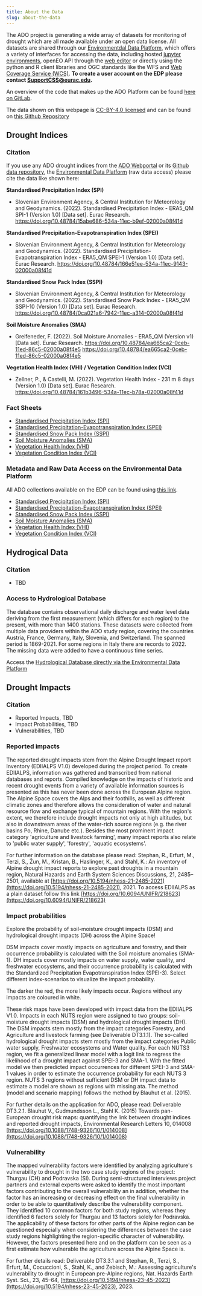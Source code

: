 ```yaml
---
title: About the Data
slug: about-the-data
---
```


The ADO project is generating a wide array of datasets for monitoring of drought which are all made available under an open data license. All datasets are shared through our [Environmentdal Data Platform](https://edp-portal.eurac.edu/home "EDP-Portal"), which offers a variety of interfaces for accessing the data, including hosted [jupyter environments](https://edp-portal.eurac.edu/jupyter/ "jupyter"), openEO API through the [web editor](https://editor.openeo.org/?server=https://openeo.eurac.edu "openEO web editor") or directly using the python and R client libraries and OGC standards like the WFS and [Web Coverage Service (WCS)](http://saocompute.eurac.edu/rasdaman/ows#/services "rasdaman"). **To create a user account on the EDP please contact [SupportCSS@eurac.edu​](SupportCSS@eurac.edu)​.**

An overview of the code that makes up the ADO Platform can be found [here on GitLab](https://gitlab.inf.unibz.it/ado/operational_pipelines "GitLab ADO").

The data shown on this webpage is [CC-BY-4.0 licensed](https://github.com/Eurac-Research/ado-data/blob/main/LICENSE.md) and can be found on [this Github Repository](https://github.com/Eurac-Research/ado-data)

## Drought Indices
### Citation
If you use any ADO drought indices from the [ADO Webportal](https://ado.eurac.edu/) or its [Github data repository](https://github.com/Eurac-Research/ado-data), the [Environmental Data Platform](https://edp-portal.eurac.edu/discovery/?search=ado&json=no) (raw data access) please cite the data like shown here:

**Standardised Precipitation Index (SPI)**
  - Slovenian Environment Agency, & Central Institution for Meteorology and Geodynamics. (2022). Standardised Precipitation Index - ERA5_QM SPI-1 (Version 1.0) [Data set]. Eurac Research. https://doi.org/10.48784/15abe686-534a-11ec-b9ef-02000a08f41d

**Standardised Precipitation-Evapotranspiration Index (SPEI)**
  - Slovenian Environment Agency, & Central Institution for Meteorology and Geodynamics. (2022). Standardised Precipitation-Evapotranspiration Index - ERA5_QM SPEI-1 (Version 1.0) [Data set]. Eurac Research. https://doi.org/10.48784/166e51ee-534a-11ec-9143-02000a08f41d

**Standardised Snow Pack Index (SSPI)**
  - Slovenian Environment Agency, & Central Institution for Meteorology and Geodynamics. (2022). Standardised Snow Pack Index - ERA5_QM SSPI-10 (Version 1.0) [Data set]. Eurac Research. https://doi.org/10.48784/0ca021a6-7942-11ec-a314-02000a08f41d

**Soil Moisture Anomalies (SMA)**
  - Greifeneder, F. (2022). Soil Moisture Anomalies - ERA5_QM (Version v1) [Data set]. Eurac Research. https://doi.org/10.48784/ea665ca2-0ceb-11ed-86c5-02000a08f4e5 https://doi.org/10.48784/ea665ca2-0ceb-11ed-86c5-02000a08f4e5

**Vegetation Health Index (VHI) / Vegetation Condition Index (VCI)**
  - Zellner, P., & Castelli, M. (2022). Vegetation Health Index - 231 m 8 days (Version 1.0) [Data set]. Eurac Research. https://doi.org/10.48784/161b3496-534a-11ec-b78a-02000a08f41d


### Fact Sheets

- [Standardised Precipitation Index (SPI)](https://raw.githubusercontent.com/Eurac-Research/ado-data/main/factsheets/SPI_4.pdf "SPI - Fact Sheet")
- [Standardised Precipitation-Evapotranspiration Index (SPEI)](https://raw.githubusercontent.com/Eurac-Research/ado-data/main/factsheets/SPEI_4.pdf "SPEI - Fact Sheet")
- [Standardised Snow Pack Index (SSPI)](https://raw.githubusercontent.com/Eurac-Research/ado-data/main/factsheets/SSPI_4.pdf "SSPI - Fact Sheet")
- [Soil Moisture Anomalies (SMA)](https://raw.githubusercontent.com/Eurac-Research/ado-data/main/factsheets/SMA_4.pdf "SMA - Fact Sheet")
- [Vegetation Health Index (VHI)](https://raw.githubusercontent.com/Eurac-Research/ado-data/main/factsheets/VHI_4.pdf "VHI/VCI - Fact Sheet")
- [Vegetation Condition Index (VCI)](https://raw.githubusercontent.com/Eurac-Research/ado-data/main/factsheets/VHI_4.pdf "VHI/VCI - Fact Sheet")

### Metadata and Raw Data Access on the Environmental Data Platform
All ADO collections available on the EDP can be found using [this link](https://edp-portal.eurac.edu/discovery/?search=ado&json=no). 

- [Standardised Precipitation Index (SPI)](https://doi.org/10.48784/15abe686-534a-11ec-b9ef-02000a08f41d "SPI")
- [Standardised Precipitation-Evapotranspiration Index (SPEI)](https://doi.org/10.48784/166E51EE-534A-11EC-9143-02000A08F41D "SPEI")
- [Standardised Snow Pack Index (SSPI)](https://doi.org/10.48784/0ca021a6-7942-11ec-a314-02000a08f41d "SSPI")
- [Soil Moisture Anomalies (SMA)](https://doi.org/10.48784/ea665ca2-0ceb-11ed-86c5-02000a08f4e5 "SMA")
- [Vegetation Health Index (VHI)](https://doi.org/10.48784/161b3496-534a-11ec-b78a-02000a08f41d "VHI")
- [Vegetation Condition Index (VCI)](https://doi.org/10.48784/16367c6a-534a-11ec-b0a3-02000a08f41d "VCI")



## Hydrogical Data

### Citation
- TBD

### Access to Hydrological Database

The database contains observational daily discharge and water level data deriving from the first measurement (which differs for each region) to the present, with more than 1400 stations. These datasets were collected from multiple data providers within the ADO study region, covering the countries Austria, France, Germany, Italy, Slovenia, and Switzerland. The spanned period is 1869-2021. For some regions in Italy there are records to 2022. The missing data were added to have a continuous time series.

Access the [Hydrological Database directly via the Environmental Data Platform](https://edp-portal.eurac.edu/cdb_doc/ado/ado/ "Hydrological Database on EDP")

## Drought Impacts

### Citation

- Reported Impacts, TBD
- Impact Probabilities, TBD
- Vulnerabilities, TBD

### Reported impacts

The reported drought impacts stem from the Alpine Drought Impact report Inventory (EDIIALPS V1.0) developed during the project period. To create EDIIALPS, information was gathered and transcribed from national databases and reports. Compiled knowledge on the impacts of historic and recent drought events from a variety of available information sources is presented as this has never been done across the European Alpine region. The Alpine Space covers the Alps and their foothills, as well as different climatic zones and therefore allows the consideration of water and natural resource flow and exchange typical of mountain regions. With the region's extent, we therefore include drought impacts not only at high altitudes, but also in downstream areas of the water-rich source regions (e.g. the river basins Po, Rhine, Danube etc.). Besides the most prominent impact category 'agriculture and livestock farming', many impact reports also relate to 'public water supply', 'forestry', 'aquatic ecosystems'.

For further information on the database please read: Stephan, R., Erfurt, M., Terzi, S., Žun, M., Kristan, B., Haslinger, K., and Stahl, K.: An inventory of Alpine drought impact reports to explore past droughts in a mountain region, Natural Hazards and Earth System Sciences Discussions, 21, 2485–2501, available at [https://doi.org/10.5194/nhess-21-2485-2021](https://doi.org/10.5194/nhess-21-2485-2021), 2021. To access EDIIALPS as a plain dataset follow this link [https://doi.org/10.6094/UNIFR/218623](https://doi.org/10.6094/UNIFR/218623)

### Impact probabilities

Explore the probability of soil-moisture drought impacts (DSM) and hydrological drought impacts (DH) across the Alpine Space!

DSM impacts cover mostly impacts on agriculture and forestry, and their occurrence probability is calculated with the Soil moisture anomalies (SMA-1). DH impacts cover mostly impacts on water supply, water quality, and freshwater ecosystems, and their occurrence probability is calculated with the Standardized Precipitation Evapotranspiration Index (SPEI-3). Select different index-scenarios to visualize the impact probability.

The darker the red, the more likely impacts occur. Regions without any impacts are coloured in white.

These risk maps have been developed with impact data from the EDIIALPS V1.0. Impacts in each NUTS region were assigned to two groups: soil-moisture drought impacts (DSM) and hydrological drought impacts (DH). The DSM impacts stem mostly from the impact categories Forestry, and Agriculture and livestock farming (see Deliverable DT3.1.1). The so-called hydrological drought impacts stem mostly from the impact categories Public water supply, Freshwater ecosystems and Water quality. For each NUTS3 region, we fit a generalized linear model with a logit link to regress the likelihood of a drought impact against SPEI-3 and SMA-1. With the fitted model we then predicted impact occurrences for different SPEI-3 and SMA-1 values in order to estimate the occurrence probability for each NUTS 3 region. NUTS 3 regions without sufficient DSM or DH impact data to estimate a model are shown as regions with missing ata. The method (model and scenario mapping) follows the method by Blauhut et al. (2015).

For further details on the application for ADO, please read: Deliverable DT3.2.1. Blauhut V., Gudmundsson L., Stahl K. (2015) Towards pan-European drought risk maps: quantifying the link between drought indices and reported drought impacts, Environmental Research Letters 10, 014008 [https://doi.org/10.1088/1748-9326/10/1/014008](https://doi.org/10.1088/1748-9326/10/1/014008)

### Vulnerability

The mapped vulnerability factors were identified by analyzing agriculture's vulnerability to drought in the two case study regions of the project: Thurgau (CH) and Podravska (SI). During semi-structured interviews project partners and external experts were asked to identify the most important factors contributing to the overall vulnerability an in addition, whether the factor has an increasing or decreasing effect on the final vulnerability in order to be able to quantitatively describe the vulnerability component. They identified 10 common factors for both study regions, whereas they identified 6 factors solely for Thurgau and 13 factors solely for Podravska. The applicability of these factors for other parts of the Alpine region can be questioned especially when considering the differences between the case study regions highlighting the region-specific character of vulnerability. However, the factors presented here and on the platform can be seen as a first estimate how vulnerable the agriculture across the Alpine Space is.

For further details read: Deliverable DT3.3.1 and Stephan, R., Terzi, S., Erfurt, M., Cocuccioni, S., Stahl, K., and Zebisch, M.: Assessing agriculture's vulnerability to drought in European pre-Alpine regions, Nat. Hazards Earth Syst. Sci., 23, 45–64, [https://doi.org/10.5194/nhess-23-45-2023](https://doi.org/10.5194/nhess-23-45-2023), 2023.
